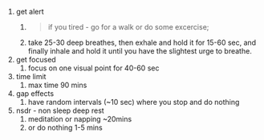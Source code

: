 1. get alert
	1. >if you tired - go for a walk or do some excercise;
	2. take 25-30 deep breathes, then exhale and hold it for 15-60 sec, and finally inhale and hold it until you have the slightest urge to breathe.
2. get focused
	1. focus on one visual point for 40-60 sec
3. time limit
	1. max time 90 mins
4. gap effects
	1. have random intervals (~10 sec) where you stop and do nothing
5. nsdr - non sleep deep rest
	1. meditation or napping ~20mins
	2. or do nothing 1-5 mins